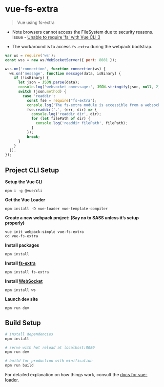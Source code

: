# vue-fs-extra

> Vue using fs-extra

* Note browsers cannot access the FileSystem due to security reasons. Issue - [Unable to require 'fs' with Vue CLI 3](https://stackoverflow.com/questions/52420663/unable-to-require-fs-with-vue-cli-3)

* The workaround is to access `fs-extra` during the webpack bootstrap.

```js
var ws = require('ws');
const wss = new ws.WebSocketServer({ port: 8081 });

wss.on('connection', function connection(ws) {
  ws.on('message', function message(data, isBinary) {
    if (!isBinary) {
      let json = JSON.parse(data);
      console.log('websocket onmessage:', JSON.stringify(json, null, 2));
      switch (json.method) {
        case 'readdir':
          const fse = require("fs-extra");
          console.log('The fs-extra module is accessible from a websocket hosted in webpack.config.js');
          fse.readdir('.', (err, dir) => {
            console.log('readdir dir', dir);
            for (let filePath of dir) {
              console.log('readdir filePath', filePath);
            }
          });
          break;
      }
    }
  });
});

```

## Project CLI Setup

**Setup the Vue CLI**

```
npm i -g @vue/cli
```

**Get the Vue Loader**

```
npm install -D vue-loader vue-template-compiler
```

**Create a new webpack project: (Say no to SASS unless it’s setup properly)**

```
vue init webpack-simple vue-fs-extra
cd vue-fs-extra
```

**Install packages**

```
npm install
```

**Install [fs-extra](https://www.npmjs.com/package/fs-extra)**

```
npm install fs-extra
```

**Install [WebSocket](https://github.com/websockets/ws)**

```
npm install ws
```

**Launch dev site**

```
npm run dev
```

## Build Setup

``` bash
# install dependencies
npm install

# serve with hot reload at localhost:8080
npm run dev

# build for production with minification
npm run build
```

For detailed explanation on how things work, consult the [docs for vue-loader](http://vuejs.github.io/vue-loader).
